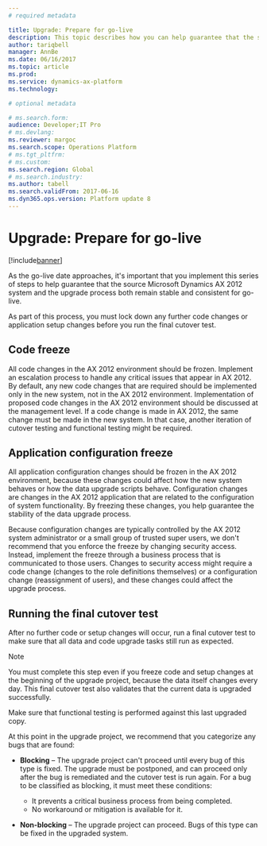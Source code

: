 ```yaml
---
# required metadata

title: Upgrade: Prepare for go-live
description: This topic describes how you can help guarantee that the source AX 2012 system and the upgrade process remain stable and consistent for go-live.
author: tariqbell
manager: AnnBe
ms.date: 06/16/2017
ms.topic: article
ms.prod: 
ms.service: dynamics-ax-platform
ms.technology: 

# optional metadata

# ms.search.form: 
audience: Developer;IT Pro
# ms.devlang: 
ms.reviewer: margoc
ms.search.scope: Operations Platform
# ms.tgt_pltfrm: 
# ms.custom: 
ms.search.region: Global
# ms.search.industry: 
ms.author: tabell
ms.search.validFrom: 2017-06-16
ms.dyn365.ops.version: Platform update 8
---
```


# Upgrade: Prepare for go-live

[!include[banner](../includes/banner.md)]

As the go-live date approaches, it's important that you implement this series of steps to help guarantee that the source Microsoft Dynamics AX 2012 system and the upgrade process both remain stable and consistent for go-live.

As part of this process, you must lock down any further code changes or application setup changes before you run the final cutover test.

## Code freeze

All code changes in the AX 2012 environment should be frozen. Implement an escalation process to handle any critical issues that appear in AX 2012. By default, any new code changes that are required should be implemented only in the new system, not in the AX 2012 environment. Implementation of proposed code changes in the AX 2012 environment should be discussed at the management level. If a code change is made in AX 2012, the same change must be made in the new system. In that case, another iteration of cutover testing and functional testing might be required.

## Application configuration freeze

All application configuration changes should be frozen in the AX 2012 environment, because these changes could affect how the new system behaves or how the data upgrade scripts behave. Configuration changes are changes in the AX 2012 application that are related to the configuration of system functionality. By freezing these changes, you help guarantee the stability of the data upgrade process.

Because configuration changes are typically controlled by the AX 2012 system administrator or a small group of trusted super users, we don't recommend that you enforce the freeze by changing security access. Instead, implement the freeze through a business process that is communicated to those users. Changes to security access might require a code change (changes to the role definitions themselves) or a configuration change (reassignment of users), and these changes could affect the upgrade process.

## Running the final cutover test

After no further code or setup changes will occur, run a final cutover test to make sure that all data and code upgrade tasks still run as expected.

> [!NOTE]
> You must complete this step even if you freeze code and setup changes at the beginning of the upgrade project, because the data itself changes every day. This final cutover test also validates that the current data is upgraded successfully.

Make sure that functional testing is performed against this last upgraded copy.

At this point in the upgrade project, we recommend that you categorize any bugs that are found:
- **Blocking** – The upgrade project can't proceed until every bug of this type is fixed. The upgrade must be postponed, and can proceed only after the bug is remediated and the cutover test is run again. For a bug to be classified as blocking, it must meet these conditions:

    - It prevents a critical business process from being completed.
    - No workaround or mitigation is available for it.

- **Non-blocking** – The upgrade project can proceed. Bugs of this type can be fixed in the upgraded system.
